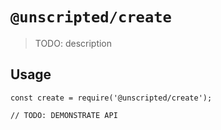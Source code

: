 # `@unscripted/create`

> TODO: description

## Usage

```
const create = require('@unscripted/create');

// TODO: DEMONSTRATE API
```
